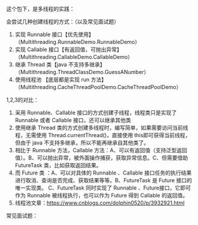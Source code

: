 这个包下，是多线程的实践：

会尝试几种创建线程的方式：（以及常见面试题）
1. 实现 Runnable 接口【优先使用】（Multithreading.RunnableDemo.RunnableDemo）
2. 实现 Callable 接口【有返回值，可抛出异常】（Multithreading.CallableDemo.CallableDemo）
3. 继承 Thread 类【java 不支持多继承】（Multithreading.ThreadClassDemo.GuessANumber）
4. 使用线程池 【底层都是实现 run 方法】（Multithreading.CacheThreadPoolDemo.CacheThreadPoolDemo）

1,2,3的对比：
1. 采用 Runnable、Callable 接口的方式创建子线程，线程类只是实现了 Runnable 或者 Callable 接口，还可以继承其他类
2. 使用继承 Thread 类的方式创建多线程时，编写简单，如果需要访问当前线程，无需使用 Thread.currentThread()，直接使用 this即可获得当前线程，但由于 java 不支持多继承，所以不能再继承自其他类了。
3. 相比于 Runnable 方法，Callable 方法：A、可以有返回值（支持泛型返回值）。B、可以抛出异常，被外面操作捕获，获取异常信息。C、但需要借助 FutureTask 类，比如获取返回结果。
4. 而 Future 类 ：A、可以对具体的 Runnable 、Callable 接口任务的执行结果进行取消、查询是否完成、获取结果等等。B、FutureTask 是 Future 接口的唯一实现类。
    C、FutureTask 同时实现了 Runnable 、Future接口，它即可作为 Runnable 被线程执行，也可以作为 Future 得到 Callable 的返回值。
5. 线程池文章：https://www.cnblogs.com/dolphin0520/p/3932921.html

常见面试题：


